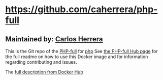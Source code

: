 # https://github.com/caherrera/php-full

## Maintained by: [Carlos Herrera](https://github.com/caherrera)

This is the Git repo of the [PHP-full](https://github.com/caherrera/php-full/) for [php](https://hub.docker.com/_/php/) See [the PHP-full Hub page](https://hub.docker.com/_/carlositline/php-full/) for the full readme on how to use this Docker image and for information regarding contributing and issues.

The [full description from Docker Hub](https://hub.docker.com/_/carlositline/) 